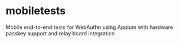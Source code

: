# mobiletests
Mobile end-to-end tests for WebAuthn using Appium with hardware passkey support and relay board integration

